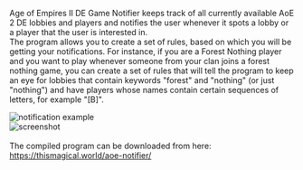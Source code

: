 Age of Empires II DE Game Notifier keeps track of all currently available AoE 2 DE lobbies and players and notifies the user whenever it spots a lobby or a player that the user is interested in.<br />
The program allows you to create a set of rules, based on which you will be getting your notifications. For instance, if you are a Forest Nothing player and you want to play whenever someone from your clan joins a forest nothing game, you can create a set of rules that will tell the program to keep an eye for lobbies that contain keywords "forest" and "nothing" (or just "nothing") and have players whose names contain certain sequences of letters, for example "[B]".<br />

![notification example](https://thismagical.world/aoe-notifier/aoe2notification.png) <br />
![screenshot](https://thismagical.world/aoe-notifier/aoe2notifier.png) <br />
<br />
The compiled program can be downloaded from here: https://thismagical.world/aoe-notifier/
